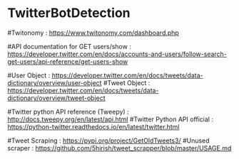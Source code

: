 # TwitterBotDetection

#Twitonomy : https://www.twitonomy.com/dashboard.php

#API documentation for GET users/show : https://developer.twitter.com/en/docs/accounts-and-users/follow-search-get-users/api-reference/get-users-show

#User Object : https://developer.twitter.com/en/docs/tweets/data-dictionary/overview/user-object
#Tweet Object : https://developer.twitter.com/en/docs/tweets/data-dictionary/overview/tweet-object

#Twitter python API reference (Tweepy) : http://docs.tweepy.org/en/latest/api.html
#Twitter Python API official : https://python-twitter.readthedocs.io/en/latest/twitter.html

#Tweet Scraping : https://pypi.org/project/GetOldTweets3/
#Unused scraper : https://github.com/5hirish/tweet_scrapper/blob/master/USAGE.md

